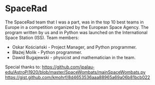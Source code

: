 # SpaceRad

The SpaceRad team that I was a part, was in the top 10 best teams in Europe in a competition organized by the European Space Agency.
The program written by us and in Python was launched on the International Space Station (ISS).
Team members:
- Oskar Kościański - Project Manager, and Python programmer.
- Błażej Molik - Python programmer.
- Dawid Bugajewski - physicist and mathematician in the team.

Special thanks to:
https://github.com/jpalau-edu/AstroPi1920/blob/master/SpaceWombats/mainSpaceWombats.py
https://gist.github.com/kmohrf/8d4653536aaa88965a69a06b81bcb022
